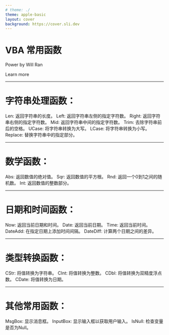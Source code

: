 ```yaml
---
# theme: ./
theme: apple-basic
layout: cover
background: https://cover.sli.dev
---
```


# VBA 常用函数

Power by Will Ran


<div class="pt-12">
  <span @click="next" class="px-2 p-1 rounded cursor-pointer hover:bg-white hover:bg-opacity-10">
    Learn more <carbon:arrow-right class="inline"/>
  </span>
</div>


---

# 字符串处理函数：

Len: 返回字符串的长度。
Left: 返回字符串左侧的指定字符数。
Right: 返回字符串右侧的指定字符数。
Mid: 返回字符串中间的指定字符数。
Trim: 去除字符串前后的空格。
UCase: 将字符串转换为大写。
LCase: 将字符串转换为小写。
Replace: 替换字符串中的指定部分。


---

# 数学函数：

Abs: 返回数值的绝对值。
Sqr: 返回数值的平方根。
Rnd: 返回一个0到1之间的随机数。
Int: 返回数值的整数部分。


---

# 日期和时间函数：

Now: 返回当前日期和时间。
Date: 返回当前日期。
Time: 返回当前时间。
DateAdd: 在指定日期上添加时间间隔。
DateDiff: 计算两个日期之间的差异。



---

# 类型转换函数：

CStr: 将值转换为字符串。
CInt: 将值转换为整数。
CDbl: 将值转换为双精度浮点数。
CDate: 将值转换为日期。

---

# 其他常用函数：

MsgBox: 显示消息框。
InputBox: 显示输入框以获取用户输入。
IsNull: 检查变量是否为Null。